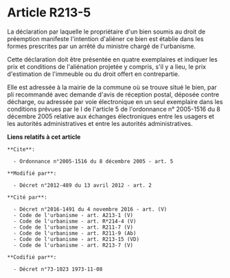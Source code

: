 # Article R213-5

La déclaration par laquelle le propriétaire d'un bien soumis au droit de préemption manifeste l'intention d'aliéner ce bien
est établie dans les formes prescrites par un arrêté du ministre chargé de l'urbanisme.

Cette déclaration doit être présentée en quatre exemplaires et indiquer les prix et conditions de l'aliénation projetée y
compris, s'il y a lieu, le prix d'estimation de l'immeuble ou du droit offert en contrepartie.

Elle est adressée à la mairie de la commune où se trouve situé le bien, par pli recommandé avec demande d'avis de réception
postal, déposée contre décharge, ou adressée par voie électronique en un seul exemplaire dans les conditions prévues par le I
de l'article 5 de l'ordonnance n° 2005-1516 du 8 décembre 2005 relative aux échanges électroniques entre les usagers et les
autorités administratives et entre les autorités administratives.

**Liens relatifs à cet article**

	**Cite**:

	  - Ordonnance n°2005-1516 du 8 décembre 2005 - art. 5

	**Modifié par**:

	  - Décret n°2012-489 du 13 avril 2012 - art. 2

	**Cité par**:

	  - Décret n°2016-1491 du 4 novembre 2016 - art. (V)
	  - Code de l'urbanisme - art. A213-1 (V)
	  - Code de l'urbanisme - art. R*214-4 (V)
	  - Code de l'urbanisme - art. R211-7 (V)
	  - Code de l'urbanisme - art. R211-9 (Ab)
	  - Code de l'urbanisme - art. R213-15 (VD)
	  - Code de l'urbanisme - art. R213-7 (V)

	**Codifié par**:

	  - Décret n°73-1023 1973-11-08
